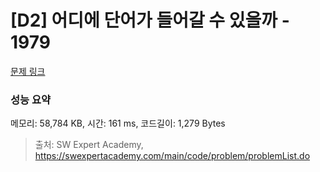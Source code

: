 # [D2] 어디에 단어가 들어갈 수 있을까 - 1979 

[문제 링크](https://swexpertacademy.com/main/code/problem/problemDetail.do?contestProbId=AV5PuPq6AaQDFAUq) 

### 성능 요약

메모리: 58,784 KB, 시간: 161 ms, 코드길이: 1,279 Bytes



> 출처: SW Expert Academy, https://swexpertacademy.com/main/code/problem/problemList.do